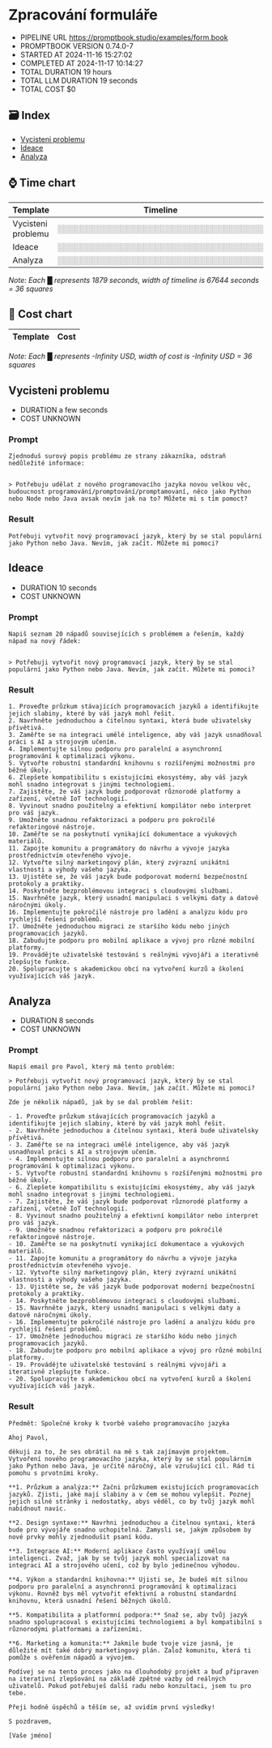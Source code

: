 # Zpracování formuláře

-   PIPELINE URL https://promptbook.studio/examples/form.book
-   PROMPTBOOK VERSION 0.74.0-7
-   STARTED AT 2024-11-16 15:27:02
-   COMPLETED AT 2024-11-17 10:14:27
-   TOTAL DURATION 19 hours
-   TOTAL LLM DURATION 19 seconds
-   TOTAL COST $0

## 🗃 Index

-   [Vycisteni problemu](#vycisteni-problemu)
-   [Ideace](#ideace)
-   [Analyza](#analyza)

## ⌚ Time chart

| Template           | Timeline                             |
| ------------------ | ------------------------------------ |
| Vycisteni problemu | ░░░░░░░░░░░░░░░░░░░░░░░░░░░░░░░░░░░░ |
| Ideace             | ░░░░░░░░░░░░░░░░░░░░░░░░░░░░░░░░░░░░ |
| Analyza            | ░░░░░░░░░░░░░░░░░░░░░░░░░░░░░░░░░░░░ |

_Note: Each █ represents 1879 seconds, width of timeline is 67644 seconds = 36 squares_

## 💸 Cost chart

| Template | Cost |
| -------- | ---- |

_Note: Each █ represents -Infinity USD, width of cost is -Infinity USD = 36 squares_

## Vycisteni problemu

-   DURATION a few seconds
-   COST UNKNOWN

### Prompt

```
Zjednoduš surový popis problému ze strany zákazníka, odstraň nedůležité informace:


> Potřebuju udělat z nového programovacího jazyka novou velkou věc, budoucnost programování/promptování/promptamovaní, něco jako Python nebo Node nebo Java avsak nevím jak na to? Můžete mi s tím pomoct?

```

### Result

```
Potřebuji vytvořit nový programovací jazyk, který by se stal populární jako Python nebo Java. Nevím, jak začít. Můžete mi pomoci?
```

## Ideace

-   DURATION 10 seconds
-   COST UNKNOWN

### Prompt

```
Napiš seznam 20 nápadů souvisejících s problémem a řešením, každý nápad na nový řádek:


> Potřebuji vytvořit nový programovací jazyk, který by se stal populární jako Python nebo Java. Nevím, jak začít. Můžete mi pomoci?

```

### Result

```
1. Proveďte průzkum stávajících programovacích jazyků a identifikujte jejich slabiny, které by váš jazyk mohl řešit.
2. Navrhněte jednoduchou a čitelnou syntaxi, která bude uživatelsky přívětivá.
3. Zaměřte se na integraci umělé inteligence, aby váš jazyk usnadňoval práci s AI a strojovým učením.
4. Implementujte silnou podporu pro paralelní a asynchronní programování k optimalizaci výkonu.
5. Vytvořte robustní standardní knihovnu s rozšířenými možnostmi pro běžné úkoly.
6. Zlepšete kompatibilitu s existujícími ekosystémy, aby váš jazyk mohl snadno integrovat s jinými technologiemi.
7. Zajistěte, že váš jazyk bude podporovat různorodé platformy a zařízení, včetně IoT technologií.
8. Vyvinout snadno použitelný a efektivní kompilátor nebo interpret pro váš jazyk.
9. Umožněte snadnou refaktorizaci a podporu pro pokročilé refaktoringové nástroje.
10. Zaměřte se na poskytnutí vynikající dokumentace a výukových materiálů.
11. Zapojte komunitu a programátory do návrhu a vývoje jazyka prostřednictvím otevřeného vývoje.
12. Vytvořte silný marketingový plán, který zvýrazní unikátní vlastnosti a výhody vašeho jazyka.
13. Ujistěte se, že váš jazyk bude podporovat moderní bezpečnostní protokoly a praktiky.
14. Poskytněte bezproblémovou integraci s cloudovými službami.
15. Navrhněte jazyk, který usnadní manipulaci s velkými daty a datově náročnými úkoly.
16. Implementujte pokročilé nástroje pro ladění a analýzu kódu pro rychlejší řešení problémů.
17. Umožněte jednoduchou migraci ze staršího kódu nebo jiných programovacích jazyků.
18. Zabudujte podporu pro mobilní aplikace a vývoj pro různé mobilní platformy.
19. Provádějte uživatelské testování s reálnými vývojáři a iterativně zlepšujte funkce.
20. Spolupracujte s akademickou obcí na vytvoření kurzů a školení využívajících váš jazyk.
```

## Analyza

-   DURATION 8 seconds
-   COST UNKNOWN

### Prompt

```
Napiš email pro Pavol, který má tento problém:

> Potřebuji vytvořit nový programovací jazyk, který by se stal populární jako Python nebo Java. Nevím, jak začít. Můžete mi pomoci?

Zde je několik nápadů, jak by se dal problém řešit:

- 1. Proveďte průzkum stávajících programovacích jazyků a identifikujte jejich slabiny, které by váš jazyk mohl řešit.
- 2. Navrhněte jednoduchou a čitelnou syntaxi, která bude uživatelsky přívětivá.
- 3. Zaměřte se na integraci umělé inteligence, aby váš jazyk usnadňoval práci s AI a strojovým učením.
- 4. Implementujte silnou podporu pro paralelní a asynchronní programování k optimalizaci výkonu.
- 5. Vytvořte robustní standardní knihovnu s rozšířenými možnostmi pro běžné úkoly.
- 6. Zlepšete kompatibilitu s existujícími ekosystémy, aby váš jazyk mohl snadno integrovat s jinými technologiemi.
- 7. Zajistěte, že váš jazyk bude podporovat různorodé platformy a zařízení, včetně IoT technologií.
- 8. Vyvinout snadno použitelný a efektivní kompilátor nebo interpret pro váš jazyk.
- 9. Umožněte snadnou refaktorizaci a podporu pro pokročilé refaktoringové nástroje.
- 10. Zaměřte se na poskytnutí vynikající dokumentace a výukových materiálů.
- 11. Zapojte komunitu a programátory do návrhu a vývoje jazyka prostřednictvím otevřeného vývoje.
- 12. Vytvořte silný marketingový plán, který zvýrazní unikátní vlastnosti a výhody vašeho jazyka.
- 13. Ujistěte se, že váš jazyk bude podporovat moderní bezpečnostní protokoly a praktiky.
- 14. Poskytněte bezproblémovou integraci s cloudovými službami.
- 15. Navrhněte jazyk, který usnadní manipulaci s velkými daty a datově náročnými úkoly.
- 16. Implementujte pokročilé nástroje pro ladění a analýzu kódu pro rychlejší řešení problémů.
- 17. Umožněte jednoduchou migraci ze staršího kódu nebo jiných programovacích jazyků.
- 18. Zabudujte podporu pro mobilní aplikace a vývoj pro různé mobilní platformy.
- 19. Provádějte uživatelské testování s reálnými vývojáři a iterativně zlepšujte funkce.
- 20. Spolupracujte s akademickou obcí na vytvoření kurzů a školení využívajících váš jazyk.

```

### Result

```
Předmět: Společné kroky k tvorbě vašeho programovacího jazyka

Ahoj Pavol,

děkuji za to, že ses obrátil na mě s tak zajímavým projektem. Vytvoření nového programovacího jazyka, který by se stal populárním jako Python nebo Java, je určitě náročný, ale vzrušující cíl. Rád ti pomohu s prvotními kroky.

**1. Průzkum a analýza:** Začni průzkumem existujících programovacích jazyků. Zjisti, jaké mají slabiny a v čem se mohou vylepšit. Poznej jejich silné stránky i nedostatky, abys věděl, co by tvůj jazyk mohl nabídnout navíc.

**2. Design syntaxe:** Navrhni jednoduchou a čitelnou syntaxi, která bude pro vývojáře snadno uchopitelná. Zamysli se, jakým způsobem by nové prvky mohly zjednodušit psaní kódu.

**3. Integrace AI:** Moderní aplikace často využívají umělou inteligenci. Zvaž, jak by se tvůj jazyk mohl specializovat na integraci AI a strojového učení, což by bylo jedinečnou výhodou.

**4. Výkon a standardní knihovna:** Ujisti se, že budeš mít silnou podporu pro paralelní a asynchronní programování k optimalizaci výkonu. Rovněž bys měl vytvořit efektivní a robustní standardní knihovnu, která usnadní řešení běžných úkolů.

**5. Kompatibilita a platformní podpora:** Snaž se, aby tvůj jazyk snadno spolupracoval s existujícími technologiemi a byl kompatibilní s různorodými platformami a zařízeními.

**6. Marketing a komunita:** Jakmile bude tvoje vize jasná, je důležité mít také dobrý marketingový plán. Založ komunitu, která ti pomůže s ověřením nápadů a vývojem.

Podívej se na tento proces jako na dlouhodobý projekt a buď připraven na iterativní zlepšování na základě zpětné vazby od reálných uživatelů. Pokud potřebuješ další radu nebo konzultaci, jsem tu pro tebe.

Přeji hodně úspěchů a těším se, až uvidím první výsledky!

S pozdravem,

[Vaše jméno]
```
